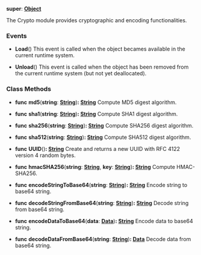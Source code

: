 **super**: **[Object](../gravity/object.md)**

The Crypto module provides cryptographic and encoding functionalities.

### Events

* **Load**()
This event is called when the object becames available in the current runtime system.

* **Unload**()
This event is called when the object has been removed from the current runtime system (but not yet deallocated).



### Class Methods

* **func** **md5**(**string**: **[String](../gravity/string.md)**)<strong>: [String](../gravity/string.md)</strong> 
Compute MD5 digest algorithm.

* **func** **sha1**(**string**: **[String](../gravity/string.md)**)<strong>: [String](../gravity/string.md)</strong> 
Compute SHA1 digest algorithm.

* **func** **sha256**(**string**: **[String](../gravity/string.md)**)<strong>: [String](../gravity/string.md)</strong> 
Compute SHA256 digest algorithm.

* **func** **sha512**(**string**: **[String](../gravity/string.md)**)<strong>: [String](../gravity/string.md)</strong> 
Compute SHA512 digest algorithm.

* **func** **UUID**()<strong>: [String](../gravity/string.md)</strong> 
Create and returns a new UUID with RFC 4122 version 4 random bytes.

* **func** **hmacSHA256**(**string**: **[String](../gravity/string.md)**, **key**: **[String](../gravity/string.md)**)<strong>: [String](../gravity/string.md)</strong> 
Compute HMAC-SHA256.

* **func** **encodeStringToBase64**(**string**: **[String](../gravity/string.md)**)<strong>: [String](../gravity/string.md)</strong> 
Encode string to base64 string.

* **func** **decodeStringFromBase64**(**string**: **[String](../gravity/string.md)**)<strong>: [String](../gravity/string.md)</strong> 
Decode string from base64 string.

* **func** **encodeDataToBase64**(**data**: **[Data](Data.md)**)<strong>: [String](../gravity/string.md)</strong> 
Encode data to base64 string.

* **func** **decodeDataFromBase64**(**string**: **[String](../gravity/string.md)**)<strong>: [Data](Data.md)</strong> 
Decode data from base64 string.





